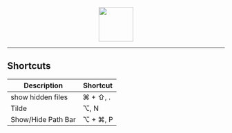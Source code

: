 <div align="center">
	<img src="https://raw.githubusercontent.com/gilbarbara/logos/master/logos/apple.svg" width="80"/>
</div>

---

## Shortcuts

| Description       | Shortcut      | 
| ----------------- | ------------- |
| show hidden files | ⌘ + ⇧, .      |
| Tilde             | ⌥, N          |
| Show/Hide Path Bar| ⌥ + ⌘, P	    |
